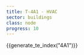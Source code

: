 ```yaml
---
title: T-4A1 - HVAC
sector: buildings
class: node
progress: 10
---
```



{{generate_te_index("4A1")}}


